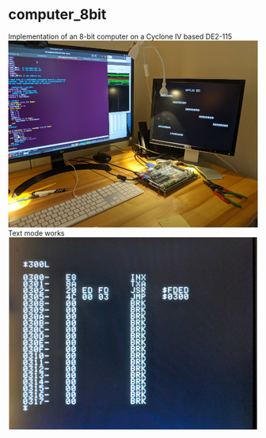 # computer_8bit
Implementation of an 8-bit computer on a Cyclone IV based DE2-115
![Dev Setup](/doc/boots_FB_in_progress.png) 
Text mode works
![FB text mode works](doc/txt_mode_works.png) 
